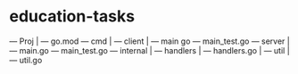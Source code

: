 # education-tasks

— Proj
    |
    — go.mod
    — cmd
        |
        — client
            |
            — main go
            — main_test.go
        — server
            |
            — main.go
            — main_test.go
    — internal
        |
        — handlers
            |
            — handlers.go
        |
        — util
            |
            — util.go
